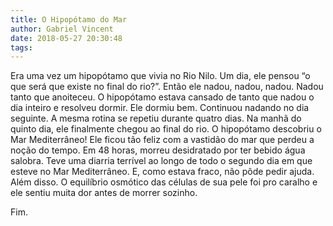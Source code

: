 ```yaml
---
title: O Hipopótamo do Mar
author: Gabriel Vincent
date: 2018-05-27 20:30:48
tags:
---
```


Era uma vez um hipopótamo que vivia no Rio Nilo. Um dia, ele pensou “o que será que existe no final do rio?”. Então ele nadou, nadou, nadou. Nadou tanto que anoiteceu. O hipopótamo estava cansado de tanto que nadou o dia inteiro e resolveu dormir. Ele dormiu bem. Continuou nadando no dia seguinte. A mesma rotina se repetiu durante quatro dias. Na manhã do quinto dia, ele finalmente chegou ao final do rio. O hipopótamo descobriu o Mar Mediterrâneo! Ele ficou tão feliz com a vastidão do mar que perdeu a noção do tempo. Em 48 horas, morreu desidratado por ter bebido água salobra. Teve uma diarria terrível ao longo de todo o segundo dia em que esteve no Mar Mediterrâneo. E, como estava fraco, não pôde pedir ajuda. Além disso. O equilíbrio osmótico das células de sua pele foi pro caralho e ele sentiu muita dor antes de morrer sozinho.

Fim.
